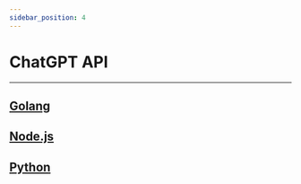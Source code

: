 ```yaml
---
sidebar_position: 4
---
```


# ChatGPT API

---
[Golang](https://github.com/defang-io/defang/tree/main/samples/golang/ChatGPT%20API)
---
[Node.js](https://github.com/defang-io/defang/tree/main/samples/nodejs/ChatGPT%20API)
---
[Python](https://github.com/defang-io/defang/tree/main/samples/python/ChatGPT%20API)
---
